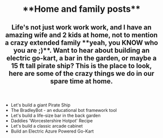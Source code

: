   <!-- Header -->
  <header class="masthead">
    <div class="container d-flex h-100 align-items-center">
      <div class="mx-auto text-center">
        <h1 class="mx-auto my-0 text-uppercase">**Home and family posts**</h1>
        <h2 class="text-white-50 mx-auto mt-2 mb-5">Life's not just work work work, and I have an amazing wife and 2 kids at home, not to mention a crazy extended family **yeah, you KNOW who you are ;)**. Want to hear about building an electric go-kart, a bar in the garden, or maybe a 15 ft tall pirate ship? This is the place to look, here are some of the crazy things we do in our spare time at home.</h2>
      </div>
    </div>
  </header>

* Let's build a giant Pirate Ship
* The BradleyBot - an educational bot framework tool
* Let's build a life-size bar in the back garden
* Daddies 'Worcestershire Hotpot' Recipe
* Let's build a classic arcade cabinet
* <Pending>Build an Electric Azure Powered Go-Kart</Pending>
